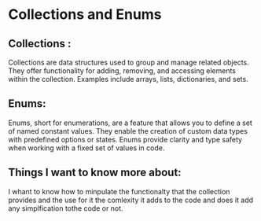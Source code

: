 # Collections and Enums

## Collections :
Collections are data structures used to group and manage related objects.
They offer functionality for adding, removing, and accessing elements within the collection. Examples include arrays, lists, dictionaries, and sets.
## Enums:
Enums, short for enumerations, are a feature that allows you to define a set of named constant values.
They enable the creation of custom data types with predefined options or states. Enums provide clarity and type safety when working with a fixed set of values in code.

## Things I want to know more about:
I whant to know how to minpulate the functionalty that the collection provides and the use for it the comlexity it adds to the code and does it add any simplfication tothe code or not.

